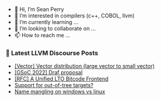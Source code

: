 - 👋 Hi, I’m Sean Perry
- 👀 I’m interested in compilers (c++, COBOL, llvm)
- 🌱 I’m currently learning ...
- 💞️ I’m looking to collaborate on ...
- 📫 How to reach me ...

<!---
s66perry/s66perry is a ✨ special ✨ repository because its `README.md` (this file) appears on your GitHub profile.
You can click the Preview link to take a look at your changes.
--->
### 📕 Latest LLVM Discourse Posts

<!-- DISCOURSE-LLVM:START -->
- [[Vector] Vector distribution &lpar;large vector to small vector&rpar;](https://discourse.llvm.org/t/vector-vector-distribution-large-vector-to-small-vector/1983?page=2#post_26)
- [[GSoC 2022] Draf proposal](https://discourse.llvm.org/t/gsoc-2022-draf-proposal/61773#post_4)
- [[RFC] A Unified LTO Bitcode Frontend](https://discourse.llvm.org/t/rfc-a-unified-lto-bitcode-frontend/61774#post_7)
- [Support for out-of-tree targets?](https://discourse.llvm.org/t/support-for-out-of-tree-targets/61441#post_5)
- [Name mangling on windows vs linux](https://discourse.llvm.org/t/name-mangling-on-windows-vs-linux/61804#post_2)
<!-- DISCOURSE-LLVM:END -->
